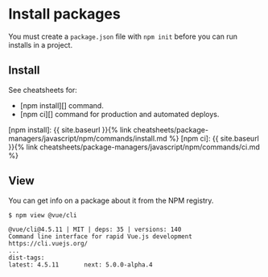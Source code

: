 # Install packages

You must create a `package.json` file with `npm init` before you can run installs in a project.


## Install

See cheatsheets for:

- [npm install][] command.
- [npm ci][] command for production and automated deploys.

[npm install]: {{ site.baseurl }}{% link cheatsheets/package-managers/javascript/npm/commands/install.md %}
[npm ci]: {{ site.baseurl }}{% link cheatsheets/package-managers/javascript/npm/commands/ci.md %}


## View

You can get info on a package about it from the NPM registry.

```sh
$ npm view @vue/cli
```

```
@vue/cli@4.5.11 | MIT | deps: 35 | versions: 140
Command line interface for rapid Vue.js development
https://cli.vuejs.org/
...
dist-tags:
latest: 4.5.11       next: 5.0.0-alpha.4
```
